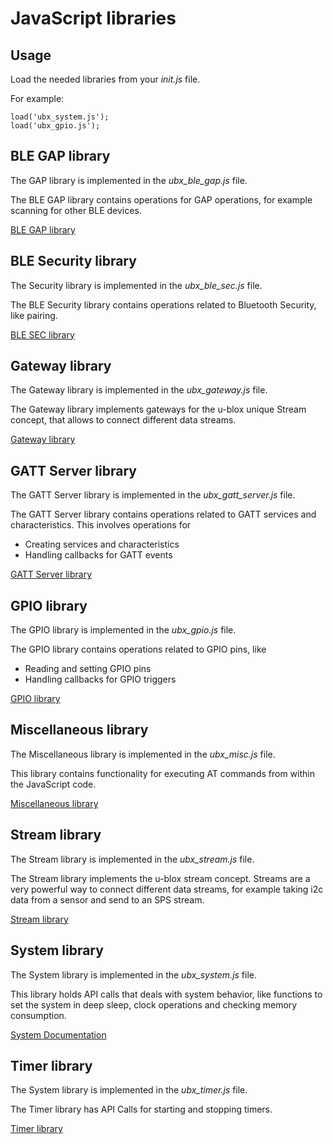 # JavaScript libraries

## Usage

Load the needed libraries from your *init.js* file.

For example:

```
load('ubx_system.js');
load('ubx_gpio.js');
```


## BLE GAP library

The GAP library is implemented in the *ubx_ble_gap.js* file.

The BLE GAP library contains operations for GAP operations, for example
scanning for other BLE devices.

[BLE GAP library](ubx_ble_gap.md)

## BLE Security library

The Security library is implemented in the *ubx_ble_sec.js* file.

The BLE Security library contains operations related to Bluetooth Security, like pairing.

[BLE SEC library](ubx_ble_sec.md)

## Gateway library

The Gateway library is implemented in the *ubx_gateway.js* file.

The Gateway library implements gateways for the  u-blox unique Stream concept, that
allows to connect different data streams.

[Gateway library](ubx_gateway.md)

## GATT Server library

The GATT Server library is implemented in the *ubx_gatt_server.js* file.

The GATT Server library contains operations related to GATT services and characteristics.
This involves operations for

* Creating services and characteristics
* Handling callbacks for GATT events

[GATT Server library](ubx_gatt_server.md)

## GPIO library

The GPIO library is implemented in the *ubx_gpio.js* file.

The GPIO library contains operations related to GPIO pins, like

* Reading and setting GPIO pins
* Handling callbacks for GPIO triggers

[GPIO library](ubx_gpio.md)

## Miscellaneous library

The Miscellaneous library is implemented in the *ubx_misc.js* file.

This library contains functionality for executing AT commands from within the
JavaScript code.

[Miscellaneous library](ubx_misc.md)

## Stream library

The Stream library is implemented in the *ubx_stream.js* file.

The Stream library implements the u-blox stream concept.
Streams are a very powerful way to connect different data streams,
for example taking i2c data from a sensor and send to an SPS stream.

[Stream library](ubx_stream.md)

## System library

The System library is implemented in the *ubx_system.js* file.

This library holds API calls that deals with system behavior, like functions
to set the system in deep sleep, clock operations and checking memory consumption.

[System Documentation](ubx_system.md)

## Timer library

The System library is implemented in the *ubx_timer.js* file.

The Timer library has API Calls for starting and stopping timers.

[Timer library](ubx_timer.md)











